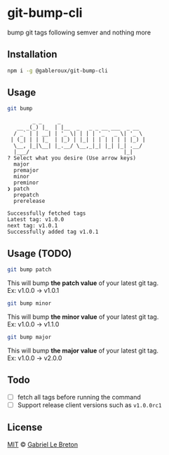 # git-bump-cli

bump git tags following semver and nothing more

## Installation

```bash
npm i -g @gableroux/git-bump-cli
```

## Usage

```bash
git bump
```

```
        _ _     _
   __ _(_) |_  | |__  _   _ _ __ ___  _ __
  / _` | | __| | '_ \| | | | '_ ` _ \| '_ \
 | (_| | | |_  | |_) | |_| | | | | | | |_) |
  \__, |_|\__| |_.__/ \__,_|_| |_| |_| .__/
  |___/                              |_|
? Select what you desire (Use arrow keys)
  major
  premajor
  minor
  preminor
❯ patch
  prepatch
  prerelease
```

```
Successfully fetched tags
Latest tag: v1.0.0
next tag: v1.0.1
Successfully added tag v1.0.1
```

## Usage (TODO)

```bash
git bump patch
```

This will bump **the patch value** of your latest git tag.  
Ex: v1.0.0 -> v1.0.1

```bash
git bump minor
```

This will bump **the minor value** of your latest git tag.  
Ex: v1.0.0 -> v1.1.0

```bash
git bump major
```

This will bump **the major value** of your latest git tag.  
Ex: v1.0.0 -> v2.0.0

## Todo

- [ ] fetch all tags before running the command
- [ ] Support release client versions such as `v1.0.0rc1`

## License

[MIT](LICENSE.md) © [Gabriel Le Breton](https://gableroux.com)

